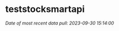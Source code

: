 
<!-- README.md is generated from README.Rmd. Please edit that file -->

# teststocksmartapi

*Date of most recent data pull: 2023-09-30 15:14:00*
